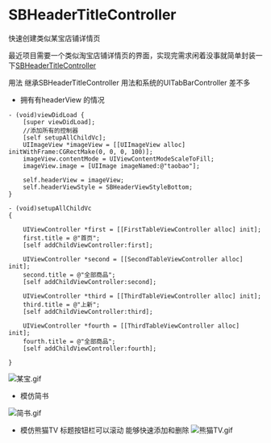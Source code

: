 # SBHeaderTitleController
快速创建类似某宝店铺详情页

最近项目需要一个类似淘宝店铺详情页的界面，实现完需求闲着没事就简单封装一下[SBHeaderTitleController](https://github.com/LZS-bobo/SBHeaderTitleController)

用法 继承SBHeaderTitleController 用法和系统的UITabBarController 差不多
* 拥有有headerView 的情况

```
- (void)viewDidLoad {
    [super viewDidLoad];
    //添加所有的控制器
    [self setupAllChildVc];
    UIImageView *imageView = [[UIImageView alloc] initWithFrame:CGRectMake(0, 0, 0, 100)];
    imageView.contentMode = UIViewContentModeScaleToFill;
    imageView.image = [UIImage imageNamed:@"taobao"];
    
    self.headerView = imageView;
    self.headerViewStyle = SBHeaderViewStyleBottom;
}

- (void)setupAllChildVc
{
    
    UIViewController *first = [[FirstTableViewController alloc] init];
    first.title = @"首页";
    [self addChildViewController:first];

    UIViewController *second = [[SecondTableViewController alloc] init];
    second.title = @"全部商品";
    [self addChildViewController:second];
    
    UIViewController *third = [[ThirdTableViewController alloc] init];
    third.title = @"上新";
    [self addChildViewController:third];
    
    UIViewController *fourth = [[ThirdTableViewController alloc] init];
    fourth.title = @"全部商品";
    [self addChildViewController:fourth];
    
}
```

![某宝.gif](http://upload-images.jianshu.io/upload_images/1899979-82d988e79bc993be.gif?imageMogr2/auto-orient/strip)


* 模仿简书

![简书.gif](http://upload-images.jianshu.io/upload_images/1899979-b0afca0226221b83.gif?imageMogr2/auto-orient/strip)

* 模仿熊猫TV 
标题按钮栏可以滚动 能够快速添加和删除
![熊猫TV.gif](http://upload-images.jianshu.io/upload_images/1899979-09a2152b77ee1f65.gif?imageMogr2/auto-orient/strip)
